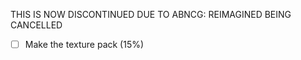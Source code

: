 THIS IS NOW DISCONTINUED DUE TO ABNCG: REIMAGINED BEING CANCELLED

- [ ] Make the texture pack (15%)
